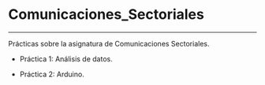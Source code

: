 # Comunicaciones_Sectoriales
***
Prácticas sobre la asignatura de Comunicaciones Sectoriales.

* Práctica 1: Análisis de datos.

* Práctica 2: Arduino.
